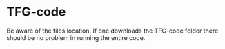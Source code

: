 # TFG-code

Be aware of the files location. If one downloads the TFG-code folder there should be no problem in running the entire code.
